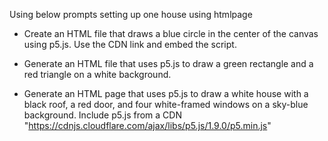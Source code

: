 Using below prompts setting up one house using htmlpage
- Create an HTML file that draws a blue circle in the center of the canvas using p5.js. Use the CDN link and embed the script.

- Generate an HTML file that uses p5.js to draw a green rectangle and a red triangle on a white background.

- Generate an HTML page that uses p5.js to draw a white house with a black roof, a red door, and four white-framed windows on a sky-blue background. Include p5.js from a CDN "https://cdnjs.cloudflare.com/ajax/libs/p5.js/1.9.0/p5.min.js"
